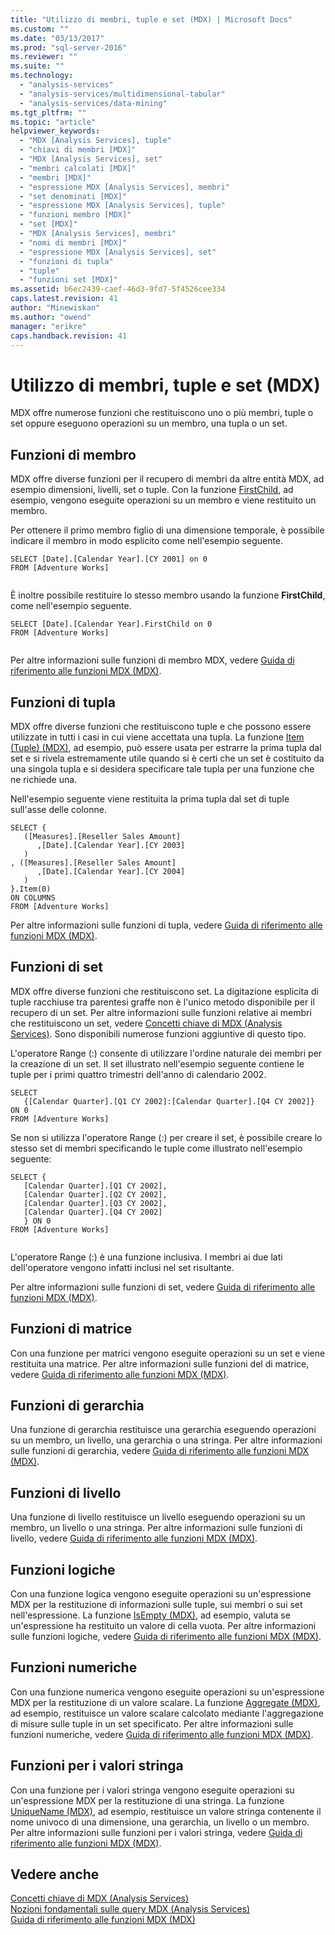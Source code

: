 ```yaml
---
title: "Utilizzo di membri, tuple e set (MDX) | Microsoft Docs"
ms.custom: ""
ms.date: "03/13/2017"
ms.prod: "sql-server-2016"
ms.reviewer: ""
ms.suite: ""
ms.technology: 
  - "analysis-services"
  - "analysis-services/multidimensional-tabular"
  - "analysis-services/data-mining"
ms.tgt_pltfrm: ""
ms.topic: "article"
helpviewer_keywords: 
  - "MDX [Analysis Services], tuple"
  - "chiavi di membri [MDX]"
  - "MDX [Analysis Services], set"
  - "membri calcolati [MDX]"
  - "membri [MDX]"
  - "espressione MDX [Analysis Services], membri"
  - "set denominati [MDX]"
  - "espressione MDX [Analysis Services], tuple"
  - "funzioni membro [MDX]"
  - "set [MDX]"
  - "MDX [Analysis Services], membri"
  - "nomi di membri [MDX]"
  - "espressione MDX [Analysis Services], set"
  - "funzioni di tupla"
  - "tuple"
  - "funzioni set [MDX]"
ms.assetid: b6ec2439-caef-46d3-9fd7-5f4526cee334
caps.latest.revision: 41
author: "Minewiskan"
ms.author: "owend"
manager: "erikre"
caps.handback.revision: 41
---
```

# Utilizzo di membri, tuple e set (MDX)
  MDX offre numerose funzioni che restituiscono uno o più membri, tuple o set oppure eseguono operazioni su un membro, una tupla o un set.  
  
## Funzioni di membro  
 MDX offre diverse funzioni per il recupero di membri da altre entità MDX, ad esempio dimensioni, livelli, set o tuple. Con la funzione [FirstChild](../../../mdx/firstchild-mdx.md), ad esempio, vengono eseguite operazioni su un membro e viene restituito un membro.  
  
 Per ottenere il primo membro figlio di una dimensione temporale, è possibile indicare il membro in modo esplicito come nell'esempio seguente.  
  
```  
SELECT [Date].[Calendar Year].[CY 2001] on 0  
FROM [Adventure Works]  
  
```  
  
 È inoltre possibile restituire lo stesso membro usando la funzione **FirstChild**, come nell'esempio seguente.  
  
```  
SELECT [Date].[Calendar Year].FirstChild on 0  
FROM [Adventure Works]  
  
```  
  
 Per altre informazioni sulle funzioni di membro MDX, vedere [Guida di riferimento alle funzioni MDX &#40;MDX&#41;](../../../mdx/mdx-function-reference-mdx.md).  
  
## Funzioni di tupla  
 MDX offre diverse funzioni che restituiscono tuple e che possono essere utilizzate in tutti i casi in cui viene accettata una tupla. La funzione [Item &#40;Tuple&#41; &#40;MDX&#41;](../../../mdx/item-tuple-mdx.md), ad esempio, può essere usata per estrarre la prima tupla dal set e si rivela estremamente utile quando si è certi che un set è costituito da una singola tupla e si desidera specificare tale tupla per una funzione che ne richiede una.  
  
 Nell'esempio seguente viene restituita la prima tupla dal set di tuple sull'asse delle colonne.  
  
```  
SELECT {  
   ([Measures].[Reseller Sales Amount]  
      ,[Date].[Calendar Year].[CY 2003]  
   )  
, ([Measures].[Reseller Sales Amount]  
      ,[Date].[Calendar Year].[CY 2004]  
   )  
}.Item(0)  
ON COLUMNS   
FROM [Adventure Works]  
```  
  
 Per altre informazioni sulle funzioni di tupla, vedere [Guida di riferimento alle funzioni MDX &#40;MDX&#41;](../../../mdx/mdx-function-reference-mdx.md).  
  
## Funzioni di set  
 MDX offre diverse funzioni che restituiscono set. La digitazione esplicita di tuple racchiuse tra parentesi graffe non è l'unico metodo disponibile per il recupero di un set. Per altre informazioni sulle funzioni relative ai membri che restituiscono un set, vedere [Concetti chiave di MDX &#40;Analysis Services&#41;](../../../analysis-services/multidimensional-models/mdx/key-concepts-in-mdx-analysis-services.md). Sono disponibili numerose funzioni aggiuntive di questo tipo.  
  
 L'operatore Range (:) consente di utilizzare l'ordine naturale dei membri per la creazione di un set. Il set illustrato nell'esempio seguente contiene le tuple per i primi quattro trimestri dell'anno di calendario 2002.  
  
```  
SELECT   
   {[Calendar Quarter].[Q1 CY 2002]:[Calendar Quarter].[Q4 CY 2002]}   
ON 0  
FROM [Adventure Works]  
```  
  
 Se non si utilizza l'operatore Range (:) per creare il set, è possibile creare lo stesso set di membri specificando le tuple come illustrato nell'esempio seguente:  
  
```  
SELECT {  
   [Calendar Quarter].[Q1 CY 2002],   
   [Calendar Quarter].[Q2 CY 2002],   
   [Calendar Quarter].[Q3 CY 2002],   
   [Calendar Quarter].[Q4 CY 2002]  
   } ON 0  
FROM [Adventure Works]  
  
```  
  
 L'operatore Range (:) è una funzione inclusiva. I membri ai due lati dell'operatore vengono infatti inclusi nel set risultante.  
  
 Per altre informazioni sulle funzioni di set, vedere [Guida di riferimento alle funzioni MDX &#40;MDX&#41;](../../../mdx/mdx-function-reference-mdx.md).  
  
## Funzioni di matrice  
 Con una funzione per matrici vengono eseguite operazioni su un set e viene restituita una matrice. Per altre informazioni sulle funzioni del di matrice, vedere [Guida di riferimento alle funzioni MDX &#40;MDX&#41;](../../../mdx/mdx-function-reference-mdx.md).  
  
## Funzioni di gerarchia  
 Una funzione di gerarchia restituisce una gerarchia eseguendo operazioni su un membro, un livello, una gerarchia o una stringa. Per altre informazioni sulle funzioni di gerarchia, vedere [Guida di riferimento alle funzioni MDX &#40;MDX&#41;](../../../mdx/mdx-function-reference-mdx.md).  
  
## Funzioni di livello  
 Una funzione di livello restituisce un livello eseguendo operazioni su un membro, un livello o una stringa. Per altre informazioni sulle funzioni di livello, vedere [Guida di riferimento alle funzioni MDX &#40;MDX&#41;](../../../mdx/mdx-function-reference-mdx.md).  
  
## Funzioni logiche  
 Con una funzione logica vengono eseguite operazioni su un'espressione MDX per la restituzione di informazioni sulle tuple, sui membri o sui set nell'espressione. La funzione [IsEmpty &#40;MDX&#41;](../../../mdx/isempty-mdx.md), ad esempio, valuta se un'espressione ha restituito un valore di cella vuota. Per altre informazioni sulle funzioni logiche, vedere [Guida di riferimento alle funzioni MDX &#40;MDX&#41;](../../../mdx/mdx-function-reference-mdx.md).  
  
## Funzioni numeriche  
 Con una funzione numerica vengono eseguite operazioni su un'espressione MDX per la restituzione di un valore scalare. La funzione [Aggregate &#40;MDX&#41;](../../../mdx/aggregate-mdx.md), ad esempio, restituisce un valore scalare calcolato mediante l'aggregazione di misure sulle tuple in un set specificato. Per altre informazioni sulle funzioni numeriche, vedere [Guida di riferimento alle funzioni MDX &#40;MDX&#41;](../../../mdx/mdx-function-reference-mdx.md).  
  
## Funzioni per i valori stringa  
 Con una funzione per i valori stringa vengono eseguite operazioni su un'espressione MDX per la restituzione di una stringa. La funzione [UniqueName &#40;MDX&#41;](../../../mdx/uniquename-mdx.md), ad esempio, restituisce un valore stringa contenente il nome univoco di una dimensione, una gerarchia, un livello o un membro. Per altre informazioni sulle funzioni per i valori stringa, vedere [Guida di riferimento alle funzioni MDX &#40;MDX&#41;](../../../mdx/mdx-function-reference-mdx.md).  
  
## Vedere anche  
 [Concetti chiave di MDX &#40;Analysis Services&#41;](../../../analysis-services/multidimensional-models/mdx/key-concepts-in-mdx-analysis-services.md)   
 [Nozioni fondamentali sulle query MDX &#40;Analysis Services&#41;](../../../analysis-services/multidimensional-models/mdx/mdx-query-fundamentals-analysis-services.md)   
 [Guida di riferimento alle funzioni MDX &#40;MDX&#41;](../../../mdx/mdx-function-reference-mdx.md)  
  
  